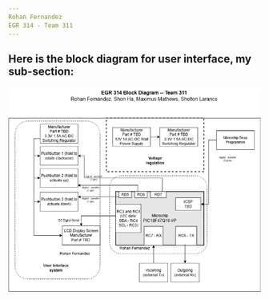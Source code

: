 ```yaml
---
Rohan Fernandez
EGR 314 - Team 311
---
```


## Here is the block diagram for user interface, my sub-section:
<img src="https://github.com/Rohan-Fernandez/Rohan-Fernandez.github.io/blob/main/Images/Individual%20Block%20Diagram%20RF.drawio.png?raw=true">

